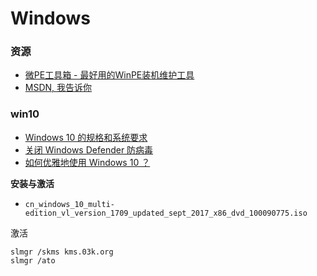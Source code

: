# Windows




### 资源

* [微PE工具箱 - 最好用的WinPE装机维护工具](http://www.wepe.com.cn/)
* [MSDN, 我告诉你](https://msdn.itellyou.cn/)


### win10


* [Windows 10 的规格和系统要求](https://www.microsoft.com/zh-cn/windows/windows-10-specifications)
* [关闭 Windows Defender 防病毒](https://support.microsoft.com/zh-cn/help/4027187/windows-10-turn-off-windows-defender-antivirus)
* [如何优雅地使用 Windows 10 ？](https://www.zhihu.com/question/32129337)


**安装与激活**

* `cn_windows_10_multi-edition_vl_version_1709_updated_sept_2017_x86_dvd_100090775.iso`


激活

	slmgr /skms kms.03k.org
	slmgr /ato